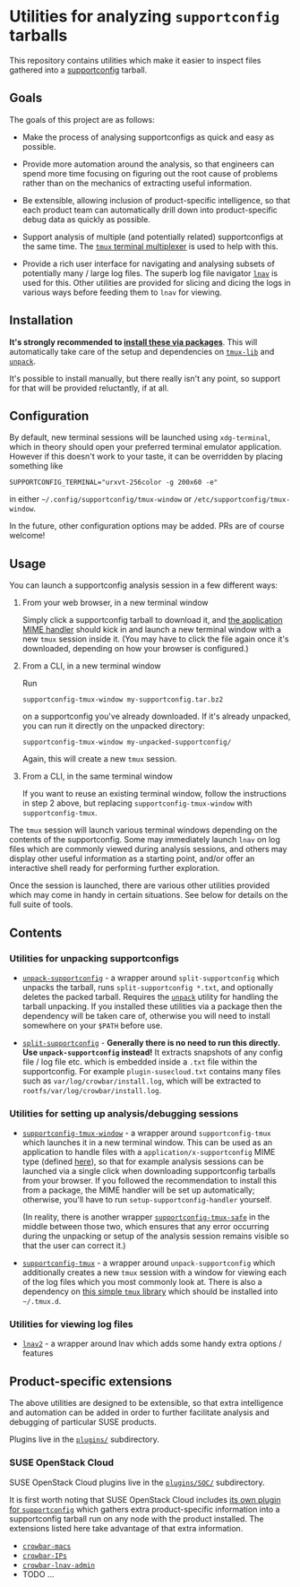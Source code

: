 Utilities for analyzing `supportconfig` tarballs
===================================================

This repository contains utilities which make it easier to inspect
files gathered into a
[supportconfig](http://www.novell.com/communities/node/2332/supportconfig-linux)
tarball.


Goals
-----

The goals of this project are as follows:

*   Make the process of analysing supportconfigs as quick and easy as
    possible.

*   Provide more automation around the analysis, so that engineers can
    spend more time focusing on figuring out the root cause of problems
    rather than on the mechanics of extracting useful information.

*   Be extensible, allowing inclusion of product-specific
    intelligence, so that each product team can automatically drill
    down into product-specific debug data as quickly as possible.

*   Support analysis of multiple (and potentially related)
    supportconfigs at the same time.  The [`tmux` terminal
    multiplexer](https://en.wikipedia.org/wiki/Tmux) is used to help
    with this.

*   Provide a rich user interface for navigating and analysing subsets
    of potentially many / large log files.  The superb log file
    navigator [`lnav`](http://lnav.org/) is used for this.  Other
    utilities are provided for slicing and dicing the logs in various
    ways before feeding them to `lnav` for viewing.


Installation
------------

**It's strongly recommended to [install these via
packages](https://software.opensuse.org/package/supportconfig-utils)**.
This will automatically take care of the setup and dependencies on
[`tmux-lib`](https://software.opensuse.org/package/tmux-lib) and
[`unpack`](https://software.opensuse.org/package/unpack).

It's possible to install manually, but there really isn't any point,
so support for that will be provided reluctantly, if at all.


Configuration
-------------

By default, new terminal sessions will be launched using
`xdg-terminal`, which in theory should open your preferred terminal
emulator application.  However if this doesn't work to your taste, it
can be overridden by placing something like

    SUPPORTCONFIG_TERMINAL="urxvt-256color -g 200x60 -e"

in either `~/.config/supportconfig/tmux-window` or
`/etc/supportconfig/tmux-window`.

In the future, other configuration options may be added.  PRs are of
course welcome!


Usage
-----

You can launch a supportconfig analysis session in a few different
ways:

1.  From your web browser, in a new terminal window

    Simply click a supportconfig tarball to download it, and [the
    application MIME
    handler](share/applications/supportconfig-tmux.desktop) should kick
    in and launch a new terminal window with a new `tmux` session
    inside it.  (You may have to click the file again once it's
    downloaded, depending on how your browser is configured.)

2.  From a CLI, in a new terminal window

    Run

        supportconfig-tmux-window my-supportconfig.tar.bz2

    on a supportconfig you've already downloaded.  If it's already
    unpacked, you can run it directly on the unpacked directory:

        supportconfig-tmux-window my-unpacked-supportconfig/

    Again, this will create a new `tmux` session.

3.  From a CLI, in the same terminal window

    If you want to reuse an existing terminal window, follow the
    instructions in step 2 above, but replacing
    `supportconfig-tmux-window` with `supportconfig-tmux`.

The `tmux` session will launch various terminal windows depending on
the contents of the supportconfig.  Some may immediately launch `lnav`
on log files which are commonly viewed during analysis sessions, and
others may display other useful information as a starting point, and/or
offer an interactive shell ready for performing further exploration.

Once the session is launched, there are various other utilities
provided which may come in handy in certain situations.  See below for
details on the full suite of tools.


Contents
--------

### Utilities for unpacking supportconfigs

*   [`unpack-supportconfig`](bin/unpack-supportconfig) - a wrapper
    around `split-supportconfig` which unpacks the tarball, runs
    `split-supportconfig *.txt`, and optionally deletes the packed
    tarball.  Requires the
    [`unpack`](https://github.com/aspiers/shell-env/blob/master/bin/unpack)
    utility for handling the tarball unpacking.  If you installed
    these utilities via a package then the dependency will be taken
    care of, otherwise you will need to install somewhere on your
    `$PATH` before use.

*   [`split-supportconfig`](bin/split-supportconfig) - **Generally
    there is no need to run this directly.  Use `unpack-supportconfig`
    instead!** It extracts snapshots of any config file / log file
    etc. which is embedded inside a `.txt` file within the
    supportconfig.  For example `plugin-susecloud.txt` contains many
    files such as `var/log/crowbar/install.log`, which will be
    extracted to `rootfs/var/log/crowbar/install.log`.

### Utilities for setting up analysis/debugging sessions

*   [`supportconfig-tmux-window`](bin/supportconfig-tmux-window) - a
    wrapper around `supportconfig-tmux` which launches it in a new
    terminal window.  This can be used as an application to handle
    files with a `application/x-supportconfig` MIME type (defined
    [here](share/mime/packages/suse-supportconfig.xml)), so that for
    example analysis sessions can be launched via a single click when
    downloading supportconfig tarballs from your browser.  If you
    followed the recommendation to install this from a package, the
    MIME handler will be set up automatically; otherwise, you'll have
    to run `setup-supportconfig-handler` yourself.

    (In reality, there is another wrapper
    [`supportconfig-tmux-safe`](bin/supportconfig-tmux-window) in the
    middle between those two, which ensures that any error occurring
    during the unpacking or setup of the analysis session remains
    visible so that the user can correct it.)

*   [`supportconfig-tmux`](bin/supportconfig-tmux) - a wrapper around
    `unpack-supportconfig` which additionally creates a new `tmux`
    session with a window for viewing each of the log files which you
    most commonly look at.  There is also a dependency on [this simple
    `tmux`
    library](https://software.opensuse.org/package/tmux-lib)
    which should be installed into `~/.tmux.d`.

### Utilities for viewing log files

*   [`lnav2`](bin/lnav2) - a wrapper around lnav which adds some
    handy extra options / features


Product-specific extensions
---------------------------

The above utilities are designed to be extensible, so that extra
intelligence and automation can be added in order to further
facilitate analysis and debugging of particular SUSE products.

Plugins live in the [`plugins/`](plugins/) subdirectory.

### SUSE OpenStack Cloud

SUSE OpenStack Cloud plugins live in the
[`plugins/SOC/`](plugins/SOC/) subdirectory.

It is first worth noting that SUSE OpenStack Cloud includes [its own
plugin for
`supportconfig`](https://github.com/SUSE-Cloud/supportutils-plugin-suse-openstack-cloud/)
which gathers extra product-specific information into a supportconfig
tarball run on any node with the product installed.  The extensions
listed here take advantage of that extra information.

*   [`crowbar-macs`](plugins/SOC/bin/crowbar-macs)
*   [`crowbar-IPs`](plugins/SOC/bin/crowbar-IPs)
*   [`crowbar-lnav-admin`](plugins/SOC/bin/crowbar-lnav-admin)
*   TODO ...

